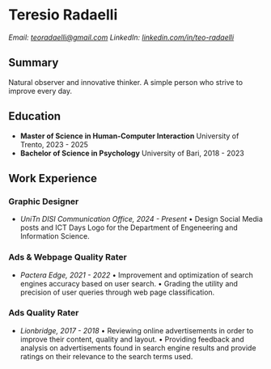 # Teresio Radaelli
*Email: teoradaelli@gmail.com*
*LinkedIn: [linkedin.com/in/teo-radaelli](https://www.linkedin.com/in/johndoe)*

## Summary
Natural observer and innovative thinker. A simple person who strive to improve every day.

## Education
- **Master of Science in Human-Computer Interaction**
  University of Trento, 2023 - 2025
- **Bachelor of Science in Psychology**
  University of Bari, 2018 - 2023

## Work Experience
### Graphic Designer
- *UniTn DISI Communication Office, 2024 - Present*
  • Design Social Media posts and ICT Days Logo for the Department of Engeneering and Information Science.
### Ads & Webpage Quality Rater
- *Pactera Edge, 2021 - 2022*
  • Improvement and optimization of search engines accuracy based on user search. 
  • Grading the utility and precision of user queries through web page classification.
### Ads Quality Rater
- *Lionbridge, 2017 - 2018*
  • Reviewing online advertisements in order to improve their content, quality and layout.
  • Providing feedback and analysis on advertisements found in search engine results and provide ratings on their relevance to the search terms used.
